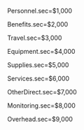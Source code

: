 Personnel.sec=$1,000

Benefits.sec=$2,000

Travel.sec=$3,000

Equipment.sec=$4,000

Supplies.sec=$5,000

Services.sec=$6,000

OtherDirect.sec=$7,000

Monitoring.sec=$8,000

Overhead.sec=$9,000